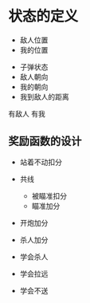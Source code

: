 # 状态的定义

- 敌人位置
- 我的位置
<!-- - 每个格子的状态 -->
- 子弹状态
- 敌人朝向
- 我的朝向
- 我到敌人的距离
<!-- - 我前方有什么障碍 -->

有敌人
有我


## 奖励函数的设计

- 站着不动扣分
- 共线
  - 被瞄准扣分
  - 瞄准加分
- 开炮加分
- 杀人加分

- 学会杀人
- 学会拉远
- 学会不送
